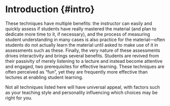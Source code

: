 # Introduction {#intro}

These techniques have multiple benefits: the instructor can easily and quickly assess if students have really mastered the material (and plan to dedicate more time to it, if necessary), and the process of measuring student understanding in many cases is also practice for the material—often students do not actually learn the material until asked to make use of it in assessments such as these. Finally, the very nature of these assessments drives interactivity and brings several benefits. Students are revived from their passivity of merely listening to a lecture and instead become attentive and engaged, two prerequisites for effective learning. These techniques are often perceived as “fun”, yet they are frequently more effective than lectures at enabling student learning.

Not all techniques listed here will have universal appeal, with factors such as your teaching style and personality influencing which choices may be right for you.